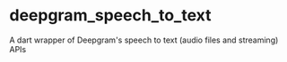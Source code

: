 # deepgram_speech_to_text
A dart wrapper of Deepgram's speech to text (audio files and streaming) APIs
